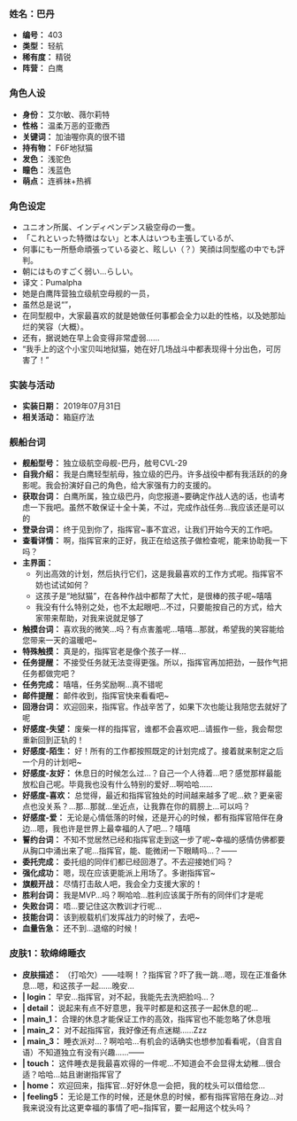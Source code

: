 ### 姓名：巴丹
* **编号：** 403
* **类型：** 轻航
* **稀有度：** 精锐
* **阵营：** 白鹰


### 角色人设
* **身份：** 艾尔敏、薇尔莉特
* **性格：** 温柔万恶的亚撒西
* **关键词：** 加油喔你真的很不错
* **持有物：** F6F地狱猫
* **发色：** 浅驼色
* **瞳色：** 浅蓝色
* **萌点：** 连裤袜+热裤


### 角色设定
* ユニオン所属、インディペンデンス級空母の一隻。
* 「これといった特徴はない」と本人はいつも主張しているが、
* 何事にも一所懸命頑張っている姿と、眩しい（？）笑顔は同型艦の中でも評判。
* 朝にはものすごく弱い…らしい。
* 译文：Pumalpha
* 她是白鹰阵营独立级航空母舰的一员，
* 虽然总是说“”，
* 在同型舰中，大家最喜欢的就是她做任何事都会全力以赴的性格，以及她那灿烂的笑容（大概）。
* 还有，据说她在早上会变得非常虚弱……
* “我手上的这个小宝贝叫地狱猫，她在好几场战斗中都表现得十分出色，可厉害了！”


### 实装与活动
* **实装日期：** 2019年07月31日
* **相关活动：** 箱庭疗法


### 舰船台词
* **舰船型号：** 独立级航空母舰-巴丹，舷号CVL-29
* **自我介绍：** 我是白鹰轻型航母，独立级的巴丹。许多战役中都有我活跃的的身影呢。我会扮演好自己的角色，给大家强有力的支援的。
* **获取台词：** 白鹰所属，独立级巴丹，向您报道~要确定作战人选的话，也请考虑一下我吧。虽然不敢保证十全十美，不过，完成作战任务…我应该还是可以的
* **登录台词：** 终于见到你了，指挥官~事不宜迟，让我们开始今天的工作吧。
* **查看详情：** 啊，指挥官来的正好，我正在给这孩子做检查呢，能来协助我一下吗？
* **主界面：**
  * 列出高效的计划，然后执行它们，这是我最喜欢的工作方式呢。指挥官不妨也试试如何？
  * 这孩子是“地狱猫”，在各种作战中都帮了大忙，是很棒的孩子呢~嘻嘻
  * 我没有什么特别之处，也不太起眼吧…不过，只要能按自己的方式，给大家带来帮助，对我来说就足够了
* **触摸台词：** 喜欢我的微笑…吗？有点害羞呢…嘻嘻…那就，希望我的笑容能给您带来一天的温暖吧~
* **特殊触摸：** 真是的，指挥官老是像个孩子一样…
* **任务提醒：** 不接受任务就无法变得更强。所以，指挥官再加把劲，一鼓作气把任务都做完吧？
* **任务完成：** 嘻嘻，任务奖励啊…真不错呢
* **邮件提醒：** 邮件收到，指挥官快来看看吧~
* **回港台词：** 欢迎回来，指挥官。作战辛苦了，如果下次也能让我陪您去就好了呢
* **好感度-失望：** 废柴一样的指挥官，谁都不会喜欢吧…请振作一些，我会帮您重新回到正轨的！
* **好感度-陌生：** 好！所有的工作都按照既定的计划完成了。接着就来制定之后一个月的计划吧~
* **好感度-友好：** 休息日的时候怎么过…？自己一个人待着…吧？感觉那样最能放松自己呢。毕竟我也没有什么特别的爱好…啊哈哈……
* **好感度-喜欢：** 总觉得，最近和指挥官独处的时间越来越多了呢…欸？更亲密点也没关系？…那…那就…坐近点，让我靠在你的肩膀上…可以吗？
* **好感度-爱：** 无论是心情低落的时候，还是开心的时候，都有指挥官陪伴在身边…嗯，我也许是世界上最幸福的人了吧…？嘻嘻
* **誓约台词：** 不知不觉居然已经和指挥官走到这一步了呢~幸福的感情仿佛都要从胸口中涌出来了呢…指挥官，能、能微闭一下眼睛吗…？——
* **委托完成：** 委托组的同伴们都已经回港了。不去迎接她们吗？
* **强化成功：** 嗯，现在应该更能派上用场了。多谢指挥官~
* **旗舰开战：** 尽情打击敌人吧，我会全力支援大家的！
* **胜利台词：** 我是MVP…吗？啊哈哈…胜利应该属于所有的同伴们才是呢
* **失败台词：** 唔…要记住这次教训才行呢…
* **技能台词：** 该到舰载机们发挥战力的时候了，去吧~
* **血量告急：** 还不到…退缩的时候！


### 皮肤1：软绵绵睡衣
* **皮肤描述：** （打哈欠）——哇啊！？指挥官？吓了我一跳…嗯，现在正准备休息…嗯，和这孩子一起……晚安…
* **| login：** 早安…指挥官，对不起，我能先去洗把脸吗…？
* **| detail：** 说起来有点不好意思，我平时都是和这孩子一起休息的呢…
* **| main_1：** 合理的休息才能保证工作的高效，指挥官也不能忽略了休息哦
* **| main_2：** 对不起指挥官，我好像还有点迷糊……Zzz
* **| main_3：** 睡衣派对…？啊哈哈…有机会的话确实也想参加看看呢，（自言自语）不知道独立有没有兴趣……——
* **| touch：** 这件睡衣是我最喜欢得的一件呢…不知道会不会显得太幼稚…很合适？哈哈…姑且谢谢指挥官了
* **| home：** 欢迎回来，指挥官…好好休息一会把，我的枕头可以借给您…
* **| feeling5：** 无论是工作的时候，还是休息的时候，都有指挥官陪在身边…对我来说没有比这更幸福的事情了吧~指挥官，要一起用这个枕头吗？
